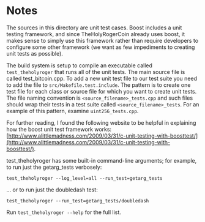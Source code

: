 # Notes
The sources in this directory are unit test cases.  Boost includes a
unit testing framework, and since TheHolyRogerCoin already uses boost, it makes
sense to simply use this framework rather than require developers to
configure some other framework (we want as few impediments to creating
unit tests as possible).

The build system is setup to compile an executable called `test_theholyroger`
that runs all of the unit tests.  The main source file is called
test_bitcoin.cpp. To add a new unit test file to our test suite you need 
to add the file to `src/Makefile.test.include`. The pattern is to create 
one test file for each class or source file for which you want to create 
unit tests.  The file naming convention is `<source_filename>_tests.cpp` 
and such files should wrap their tests in a test suite 
called `<source_filename>_tests`. For an example of this pattern, 
examine `uint256_tests.cpp`.

For further reading, I found the following website to be helpful in
explaining how the boost unit test framework works:
[http://www.alittlemadness.com/2009/03/31/c-unit-testing-with-boosttest/](http://www.alittlemadness.com/2009/03/31/c-unit-testing-with-boosttest/).

test_theholyroger has some built-in command-line arguments; for
example, to run just the getarg_tests verbosely:

    test_theholyroger --log_level=all --run_test=getarg_tests

... or to run just the doubledash test:

    test_theholyroger --run_test=getarg_tests/doubledash

Run `test_theholyroger --help` for the full list.

